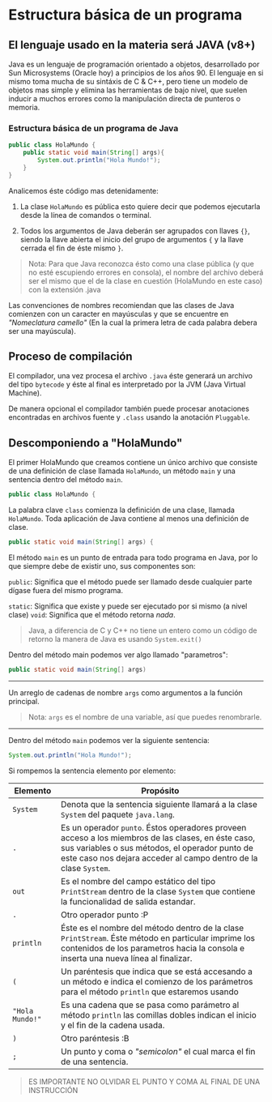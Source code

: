 # Estructura básica de un programa

## El lenguaje usado en la materia será JAVA (v8+)

Java es un lenguaje de programación orientado a objetos,
desarrollado por Sun Microsystems (Oracle hoy) a principios
de los años 90. El lenguaje en si mismo toma mucha de su sintáxis de C & C++,
pero tiene un modelo de objetos mas simple y elimina las herramientas de bajo
nivel, que suelen inducir a muchos errores como la manipulación directa de
punteros o memoria.

### Estructura básica de un programa de Java

```java
public class HolaMundo {
    public static void main(String[] args){
        System.out.println("Hola Mundo!");
    }
}
```

Analicemos éste código mas detenidamente:

1. La clase `HolaMundo` es pública esto quiere decir que podemos ejecutarla
desde la línea de comandos o terminal.

2. Todos los argumentos de Java deberán ser agrupados con llaves `{}`, siendo
la llave abierta el inicio del grupo de argumentos `{` y la llave cerrada el
fin de éste mismo `}`.

> Nota: Para que Java reconozca ésto como una clase pública (y que no esté
> escupiendo errores en consola), el nombre del archivo deberá ser el mismo que
> el de la clase en cuestión (HolaMundo en este caso) con la extensión .java

Las convenciones de nombres recomiendan que las clases de Java comienzen con un
caracter en mayúsculas y que se encuentre en *"Nomeclatura camello"*
(En la cual la primera letra de cada palabra debera ser una mayúscula).

## Proceso de compilación

El compilador, una vez procesa el archivo `.java` éste generará un archivo del
tipo `bytecode` y éste al final es interpretado por la JVM (Java Virtual Machine).

De manera opcional el compilador también puede procesar anotaciones encontradas
en archivos fuente y `.class` usando la anotación `Pluggable`.


## Descomponiendo a "HolaMundo"

El primer HolaMundo que creamos contiene un único archivo que consiste de una
definición de clase llamada `HolaMundo`, un método `main` y una sentencia dentro
del método `main`.

```java
public class HolaMundo {
```

La palabra clave `class` comienza la definición de una clase, llamada `HolaMundo`.
Toda aplicación de Java contiene al menos una definición de clase.

```java
public static void main(String[] args) {
```

El método `main` es un punto de entrada para todo programa en Java, por lo que
siempre debe de existir uno, sus componentes son:

`public`: Significa que el método puede ser llamado desde cualquier parte dígase
fuera del mismo programa.

`static`: Significa que existe y puede ser ejecutado por si mismo (a nivel clase)
`void`: Significa que el método retorna *nada*.

> Java, a diferencia de C y C++ no tiene un entero como un código de retorno
> la manera de Java es usando `System.exit()`

Dentro del método main podemos ver algo llamado "parametros":

```java
public static void main(String[] args)
```
------------------------------------------------------------------------------
Un arreglo de cadenas de nombre `args` como argumentos a la función principal.

> Nota: `args` es el nombre de una variable, así que puedes renombrarle.
------------------------------------------------------------------------------


Dentro del método `main` podemos ver la siguiente sentencia:

```java
System.out.println("Hola Mundo!");
```
Si rompemos la sentencia elemento por elemento:

| Elemento | Propósito |
|----------|-----------|
| `System` | Denota que la sentencia siguiente llamará a la clase `System` del paquete `java.lang`. |
| `.` | Es un operador `punto`. Éstos operadores proveen acceso a los miembros de las clases, en éste caso, sus variables o sus métodos, el operador punto de este caso nos dejara acceder al campo dentro de la clase `System`. |
| `out` | Es el nombre del campo estático del tipo `PrintStream` dentro de la clase `System` que contiene la funcionalidad de salida estandar. |
| `.` | Otro operador punto :P |
| `println` | Éste es el nombre del método dentro de la clase `PrintStream`. Éste método en particular imprime los contenidos de los parametros hacia la consola e inserta una nueva línea al finalizar. |
| `(` | Un paréntesis que indica que se está accesando a un método e indica el comienzo de los parámetros para el método `println` que estaremos usando |
| `"Hola Mundo!"` | Es una cadena que se pasa como parámetro al método `println` las comillas dobles indican el inicio y el fin de la cadena usada. |
| `)` | Otro paréntesis :B |
| `;` | Un punto y coma o *"semicolon"* el cual marca el fin de una sentencia. |

> ES IMPORTANTE NO OLVIDAR EL PUNTO Y COMA AL FINAL DE UNA INSTRUCCIÓN

